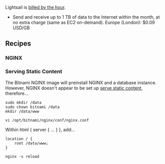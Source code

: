 Lightsail is [billed by the hour](https://aws.amazon.com/lightsail/faq/#Billing_and_account_management).

- Send and receive up to 1 TB of data to the Internet within the month, at no extra charge (same as EC2 on-demand). Europe (London): $0.09 USD/GB

## Recipes

### NGINX

### Serving Static Content

The Bitnami NGINX image will preinstall NGINX and a database instance. However, NGINX doesn't appear to be set up [serve static content](http://nginx.org/en/docs/beginners_guide.html#static), therefore...

```
sudo mkdir /data
sudo chown bitnami /data
mkdir /data/www

vi /opt/bitnami/nginx/conf/nginx.conf
```

Within html { server { ... } }, add...

```
location / {
    root /data/www;
}
```

`nginx -s reload`
